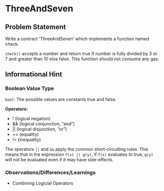 # ThreeAndSeven
## Problem Statement

Write a contract 'ThreeAndSeven' which implements a function named check.

`check()` accepts a number and return true if number is fully divided by 3 or 7 and greater than 10 else false. This function should not consume any gas.

## Informational Hint

### Boolean Value Type
`bool`: The possible values are constants true and false.

**Operators:**

* ! (logical negation)
* && (logical conjunction, “and”)
* || (logical disjunction, “or”)
* == (equality)
* != (inequality)

The operators `||` and `&&` apply the common short-circuiting rules. This means that in the expression `f(x) || g(y)`, if `f(x)` evaluates to true, `g(y)` will not be evaluated even if it may have side-effects.


### Observations/Differences/Learnings

- Combining Logicial Operators 
